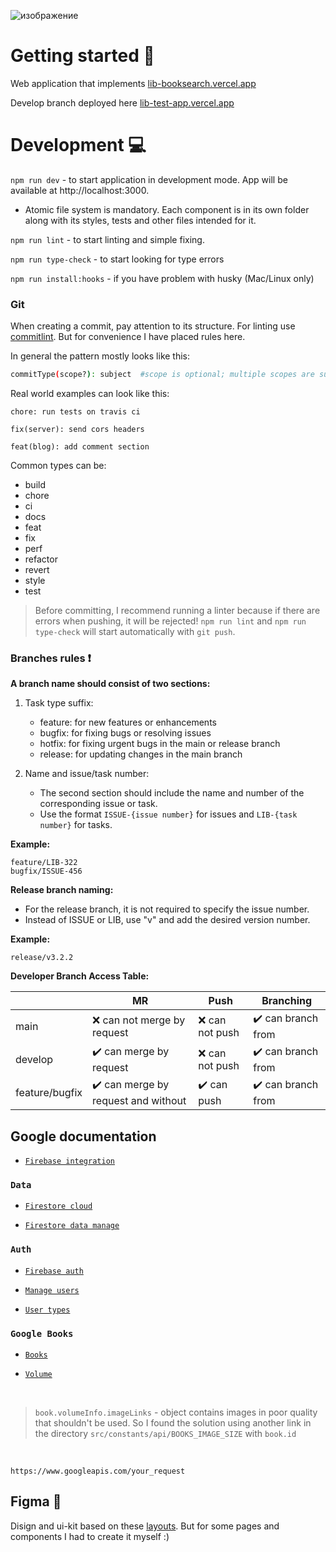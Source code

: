 ![изображение](https://github.com/r1zzrvk/lib-client-interface/assets/82266287/c9f72e6c-5203-4179-b289-b2eeff3978bf)


#  Getting started :wave:
Web application that implements [lib-booksearch.vercel.app](https://lib-booksearch.vercel.app/)

Develop branch deployed here [lib-test-app.vercel.app](https://lib-test-app.vercel.app/)
# Development :computer:
`npm run dev` - to start application in development mode. App will be available at http://localhost:3000. 
- Atomic file system is mandatory. Each component is in its own folder along with its styles, tests and other files intended for it.

`npm run lint` - to start linting and simple fixing.

`npm run type-check` - to start looking for type errors
 
`npm run install:hooks` - if you have problem with husky (Mac/Linux only)

###  Git
When creating a commit, pay attention to its structure. For linting use [commitlint](https://github.com/conventional-changelog/commitlint). But for convenience I have placed rules here.

In general the pattern mostly looks like this:
```sh
commitType(scope?): subject  #scope is optional; multiple scopes are supported (current delimiter options: "/", "\" and ",")
```

Real world examples can look like this:

```
chore: run tests on travis ci
```

```
fix(server): send cors headers
```

```
feat(blog): add comment section
```
Common types can be:

  - build
  - chore
  - ci
  - docs
  - feat
  - fix
  - perf
  - refactor
  - revert
  - style
  - test

> Before committing, I recommend running a linter because if there are errors when pushing, it will be rejected! `npm run lint` and `npm run type-check` will start automatically with `git push`.

###  Branches rules :heavy_exclamation_mark:

**A branch name should consist of two sections:**

1. Task type suffix:

   - feature: for new features or enhancements
   - bugfix: for fixing bugs or resolving issues
   - hotfix: for fixing urgent bugs in the main or release branch
   - release: for updating changes in the main branch

2. Name and issue/task number:

   - The second section should include the name and number of the corresponding issue or task.
   - Use the format `ISSUE-{issue number}` for issues and `LIB-{task number}` for tasks.

**Example:**

```
feature/LIB-322
bugfix/ISSUE-456
```
**Release branch naming:**

   - For the release branch, it is not required to specify the issue number.
   - Instead of ISSUE or LIB, use "v" and add the desired version number.

**Example:**

```
release/v3.2.2
```

**Developer Branch Access Table:**

|                | MR           | Push       | Branching|
|----------------|--------------------|--------------|---------|
|main 				 |:x: can not merge by request|:x: can not push           | :heavy_check_mark: can branch from|
|develop         |:heavy_check_mark:	can merge by request   |:x: can not push         | :heavy_check_mark: can branch from|
|feature/bugfix  | :heavy_check_mark: can merge by request and without| :heavy_check_mark: can push | :heavy_check_mark: can branch from|

##  Google documentation

 - [`Firebase integration`](https://firebase.google.com/docs/web/setup#add-sdk-and-initialize)

### `Data`

 - [`Firestore cloud`](https://firebase.google.com/docs/firestore/query-data/get-data?hl=en&authuser=2)

 - [`Firestore data manage`](https://firebase.google.com/docs/firestore/manage-data/structure-data)

### `Auth`

 - [`Firebase auth`](https://firebase.google.com/docs/auth/web/firebaseui)

 - [`Manage users`](https://firebase.google.com/docs/auth/web/manage-users)

 - [`User types`](https://firebase.google.com/docs/reference/js/auth.user)

### `Google Books`

 - [`Books`](https://developers.google.com/books/docs/v1/getting_started)

 - [`Volume`](https://developers.google.com/books/docs/v1/reference/volumes#resource-representations)

<br>

> `book.volumeInfo.imageLinks` - object contains images in poor quality that shouldn't be used. So I found the solution using another link in the directory `src/constants/api/BOOKS_IMAGE_SIZE` with `book.id`

<br>

```
https://www.googleapis.com/your_request
```

##  Figma :art:

Disign and ui-kit based on these [layouts](https://www.figma.com/file/3KUeji625hyCsGa52g8MIB/Cosssy-%5BFurniture-store%5D-(Community)?type=design&node-id=451-965). But for some pages and components I had to create it myself :)



